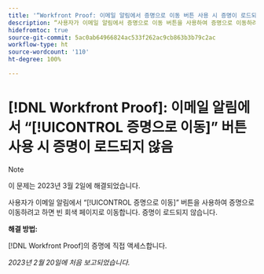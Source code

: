 ```yaml
---
title: '“Workfront Proof: 이메일 알림에서 증명으로 이동 버튼 사용 시 증명이 로드되지 않음”'
description: “사용자가 이메일 알림에서 증명으로 이동 버튼을 사용하여 증명으로 이동하려고 하면 빈 회색 페이지로 이동합니다. 증명이 로드되지 않습니다.”
hidefromtoc: true
source-git-commit: 5ac0ab64966824ac533f262ac9cb863b3b79c2ac
workflow-type: ht
source-wordcount: '110'
ht-degree: 100%

---
```



# [!DNL Workfront Proof]: 이메일 알림에서 “[!UICONTROL 증명으로 이동]” 버튼 사용 시 증명이 로드되지 않음

>[!NOTE]
>
>이 문제는 2023년 3월 2일에 해결되었습니다.

사용자가 이메일 알림에서 “[!UICONTROL 증명으로 이동]” 버튼을 사용하여 증명으로 이동하려고 하면 빈 회색 페이지로 이동합니다. 증명이 로드되지 않습니다.

**해결 방법:**

[!DNL Workfront Proof]의 증명에 직접 액세스합니다.

_2023년 2월 20일에 처음 보고되었습니다._

